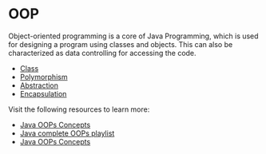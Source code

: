 # OOP

Object-oriented programming is a core of Java Programming, which is used for designing a program using classes and objects. This can also be characterized as data controlling for accessing the code.

- [Class](https://www.javatpoint.com/object-and-class-in-java)
- [Polymorphism](https://www.javatpoint.com/runtime-polymorphism-in-java)
- [Abstraction](https://www.softwaretestinghelp.com/what-is-abstraction-in-java/)
- [Encapsulation](https://www.programiz.com/java-programming/encapsulation)

Visit the following resources to learn more:

- [Java OOPs Concepts](https://www.javatpoint.com/java-oops-concepts)
- [Java complete OOPs playlist](https://youtube.com/playlist?list=PL9gnSGHSqcno1G3XjUbwzXHL8_EttOuKk)
- [Java OOPs Concepts](https://www.youtube.com/watch?v=6T_HgnjoYwM)

